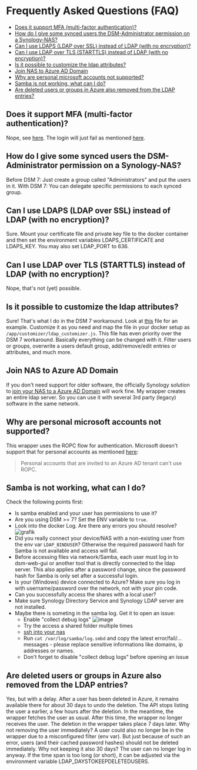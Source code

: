 # Frequently Asked Questions (FAQ)

- [Does it support MFA (multi-factor authentication)?
](#does-it-support-mfa-multi-factor-authentication)
- [How do I give some synced users the DSM-Administrator permission on a Synology-NAS?](#how-do-i-give-some-synced-users-the-dsm-administrator-permission-on-a-synology-nas)
- [Can I use LDAPS (LDAP over SSL) instead of LDAP (with no encryption)?](#can-i-use-ldaps-ldap-over-ssl-instead-of-ldap-with-no-encryption)
- [Can I use LDAP over TLS (STARTTLS) instead of LDAP (with no encryption)?](#can-i-use-ldap-over-tls-starttls-instead-of-ldap-with-no-encryption)
- [Is it possible to customize the ldap attributes?](#is-it-possible-to-customize-the-ldap-attributes)
- [Join NAS to Azure AD Domain](#join-nas-to-azure-ad-domain)
- [Why are personal microsoft accounts not supported?](#why-are-personal-microsoft-accounts-not-supported)
- [Samba is not working, what can I do?](#samba-is-not-working-what-can-i-do)
- [Are deleted users or groups in Azure also removed from the LDAP entries?](#are-deleted-users-or-groups-in-azure-also-removed-from-the-ldap-entries)

## Does it support MFA (multi-factor authentication)?

Nope, see [here](https://github.com/Azure/ms-rest-nodeauth/issues/93). The login will just fail as mentioned [here](https://docs.microsoft.com/en-us/azure/active-directory/develop/v2-oauth-ropc).

## How do I give some synced users the DSM-Administrator permission on a Synology-NAS?

Before DSM 7: Just create a group called "Administrators" and put the users in it.
With DSM 7: You can delegate specific permissions to each synced group.

## Can I use LDAPS (LDAP over SSL) instead of LDAP (with no encryption)?

Sure. Mount your certificate file and private key file to the docker container and then set the environment variables LDAPS_CERTIFICATE and LDAPS_KEY. You may also set LDAP_PORT to 636.

## Can I use LDAP over TLS (STARTTLS) instead of LDAP (with no encryption)?

Nope, that's not (yet) possible.

## Is it possible to customize the ldap attributes?

Sure! That's what I do in the DSM 7 workaround.
Look at [this](./customizer/customizer_DSM7_IDs_string2int.js) file for an example. Customize it as you need and map the file in your docker setup as `/app/customizer/ldap_customizer.js`. This file has even priority over the DSM 7 workaround. Basically everything can be changed with it. Filter users or groups, overwrite a users default group, add/remove/edit entries or attributes, and much more.

## Join NAS to Azure AD Domain

If you don't need support for older software, the officially Synology solution to [join your NAS to a Azure AD Domain](https://kb.synology.com/en-my/DSM/tutorial/How_to_join_NAS_to_Azure_AD_Domain) will work fine.
My wrapper creates an entire ldap server. So you can use it with several 3rd party (legacy) software in the same network.

## Why are personal microsoft accounts not supported?

This wrapper uses the ROPC flow for authentication. Microsoft doesn't support that for personal accounts as mentioned [here](https://docs.microsoft.com/en-us/azure/active-directory/develop/v2-oauth-ropc):
> Personal accounts that are invited to an Azure AD tenant can't use ROPC.

## Samba is not working, what can I do?

Check the following points first:

- Is samba enabled and your user has permissions to use it?
- Are you using DSM >= 7? Set the ENV variable to `true`.
- Look into the docker Log. Are there any errors you should resolve? ![grafik](https://user-images.githubusercontent.com/23347180/114864713-9bb5e380-9df1-11eb-9138-5213537b7a3b.png)
- Did you really connect your device/NAS with a non-existing user from the env var `LDAP_BINDUSER`? Otherwise the required password hash for Samba is not available and access will fail.
- Before accessing files via network/Samba, each user must log in to dsm-web-gui or another tool that is directly connected to the ldap server. This also applies after a password change, since the password hash for Samba is only set after a successful login.
- Is your (Windows) device connected to Azure? Make sure you log in with username/password over the network, not with your pin code.
- Can you successfully access the shares with a local user?
- Make sure Synology Directory Service and Synology LDAP server are not installed.
- Maybe there is someting in the samba log. Get it to open an issue:
  - Enable "collect debug logs"
![image](https://user-images.githubusercontent.com/23347180/171563962-bea25dd1-8072-45d2-bbd9-5b8c86d3af1c.png)
  - Try the access a shared folder multiple times
  - [ssh into your nas](https://kb.synology.com/en-global/DSM/tutorial/How_to_login_to_DSM_with_root_permission_via_SSH_Telnet)
  - Run `cat /var/log/samba/log.smbd` and copy the latest error/fail/... messages - please replace sensitive informations like domains, ip addresses or names.
  - Don't forget to disable "collect debug logs" before opening an issue

## Are deleted users or groups in Azure also removed from the LDAP entries?

Yes, but with a delay. After a user has been deleted in Azure, it remains available there for about 30 days to undo the deletion. The API stops listing the user a earlier, a few hours after the deletion. In the meantime, the wrapper fetches the user as usual. After this time, the wrapper no longer receives the user. The deletion in the wrapper takes place 7 days later. Why not removing the user immediately? A user could also no longer be in the wrapper due to a misconfigured filter (env var). But just because of such an error, users (and their cached password hashes) should not be deleted immediately. Why not keeping it also 30 days? The user can no longer log in anyway. If the time span is too long (or short), it can be adjusted via the environment variable LDAP_DAYSTOKEEPDELETEDUSERS.
